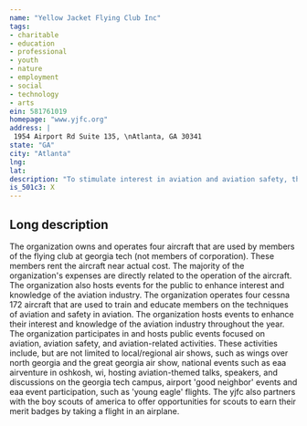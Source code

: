 ```yaml
---
name: "Yellow Jacket Flying Club Inc"
tags:
- charitable
- education
- professional
- youth
- nature
- employment
- social
- technology
- arts
ein: 581761019
homepage: "www.yjfc.org"
address: |
 1954 Airport Rd Suite 135, \nAtlanta, GA 30341
state: "GA"
city: "Atlanta"
lng: 
lat: 
description: "To stimulate interest in aviation and aviation safety, through education, to the georgia tech and surrounding communities"
is_501c3: X
---
```


## Long description

The organization owns and operates four aircraft that are used by members of the flying club at georgia tech (not members of corporation). These members rent the aircraft near actual cost. The majority of the organization's expenses are directly related to the operation of the aircraft. The organization also hosts events for the public to enhance interest and knowledge of the aviation industry. The organization operates four cessna 172 aircraft that are used to train and educate members on the techniques of aviation and safety in aviation. The organization hosts events to enhance their interest and knowledge of the aviation industry throughout the year. The organization participates in and hosts public events focused on aviation, aviation safety, and aviation-related activities. These activities include, but are not limited to local/regional air shows, such as wings over north georgia and the great georgia air show, national events such as eaa airventure in oshkosh, wi, hosting aviation-themed talks, speakers, and discussions on the georgia tech campus, airport 'good neighbor' events and eaa event participation, such as 'young eagle' flights. The yjfc also partners with the boy scouts of america to offer opportunities for scouts to earn their merit badges by taking a flight in an airplane. 
